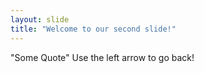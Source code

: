 ```yaml
---
layout: slide
title: "Welcome to our second slide!"
---
```

"Some Quote"
Use the left arrow to go back!
